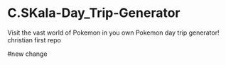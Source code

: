 # C.SKala-Day_Trip-Generator
Visit the vast world of Pokemon in you own Pokemon day trip generator!
christian first repo

#new change